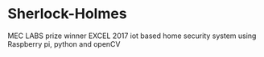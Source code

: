 # Sherlock-Holmes
MEC LABS prize winner EXCEL 2017
iot based home security system using Raspberry pi, python and openCV
